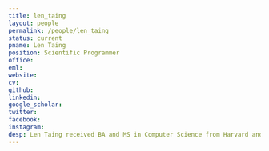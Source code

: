 ```yaml
---
title: len_taing
layout: people
permalink: /people/len_taing
status: current
pname: Len Taing
position: Scientific Programmer
office: 
eml: 
website:
cv: 
github:
linkedin:
google_scholar: 
twitter: 
facebook: 
instagram:
desp: Len Taing received BA and MS in Computer Science from Harvard and MA in Psychological and Brain Sciences from Johns Hopkins. He has been working with the Liu Lab and the Center for Functional Cancer Epigenetics for the last decade, and instrumental to the development of many computational algorithms, pipelines, and databases.
---
```

